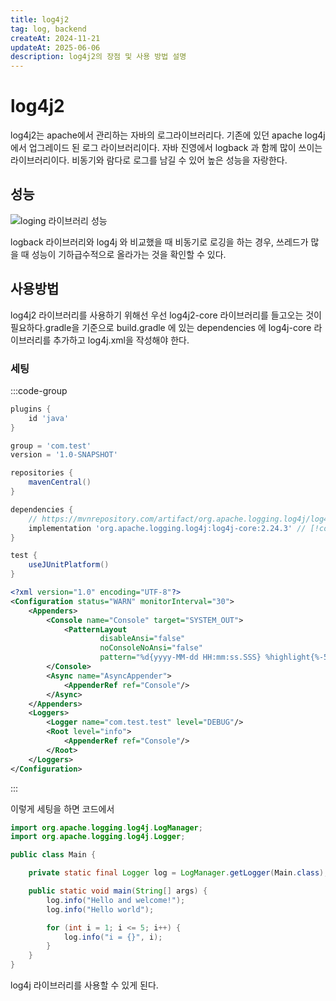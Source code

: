 ```yaml
---
title: log4j2
tag: log, backend
createAt: 2024-11-21
updateAt: 2025-06-06
description: log4j2의 장점 및 사용 방법 설명
---
```


# log4j2

log4j2는 apache에서 관리하는 자바의 로그라이브러리다. 기존에 있던 apache log4j에서 업그레이드 된 로그 라이브러리이다. 자바 진영에서 logback 과 함께 많이 쓰이는 라이브러리이다. 비동기와 람다로 로그를 남길 수 있어 높은 성능을 자랑한다.

## 성능

![loging 라이브러리 성능](./async-throughput-comparison.png)

logback 라이브러리와 log4j 와 비교했을 때 비동기로 로깅을 하는 경우, 쓰레드가 많을 때 성능이 기하급수적으로 올라가는 것을 확인할 수 있다.

## 사용방법

log4j2 라이브러리를 사용하기 위해선 우선 log4j2-core 라이브러리를 들고오는 것이 필요하다.gradle을 기준으로 build.gradle 에 있는 dependencies 에 log4j-core 라이브러리를 추가하고 log4j.xml을 작성해야 한다.

### 세팅

:::code-group

```groovy [build.gradle]
plugins {
    id 'java'
}

group = 'com.test'
version = '1.0-SNAPSHOT'

repositories {
    mavenCentral()
}

dependencies {
    // https://mvnrepository.com/artifact/org.apache.logging.log4j/log4j-core // [!code focus]
    implementation 'org.apache.logging.log4j:log4j-core:2.24.3' // [!code focus]
}

test {
    useJUnitPlatform()
}
```

```xml [log4j2.xml]
<?xml version="1.0" encoding="UTF-8"?>
<Configuration status="WARN" monitorInterval="30">
    <Appenders>
        <Console name="Console" target="SYSTEM_OUT">
            <PatternLayout
                    disableAnsi="false"
                    noConsoleNoAnsi="false"
                    pattern="%d{yyyy-MM-dd HH:mm:ss.SSS} %highlight{%-5level} %pid --- [%15.15t] %c{1.} : %msg%n"/>
        </Console>
        <Async name="AsyncAppender">
            <AppenderRef ref="Console"/>
        </Async>
    </Appenders>
    <Loggers>
        <Logger name="com.test.test" level="DEBUG"/>
        <Root level="info">
            <AppenderRef ref="Console"/>
        </Root>
    </Loggers>
</Configuration>
```

:::

이렇게 세팅을 하면 코드에서 

```java
import org.apache.logging.log4j.LogManager;
import org.apache.logging.log4j.Logger;

public class Main {

    private static final Logger log = LogManager.getLogger(Main.class);

    public static void main(String[] args) {
        log.info("Hello and welcome!");
        log.info("Hello world");

        for (int i = 1; i <= 5; i++) {
            log.info("i = {}", i);
        }
    }
}
```

log4j 라이브러리를 사용할 수 있게 된다.